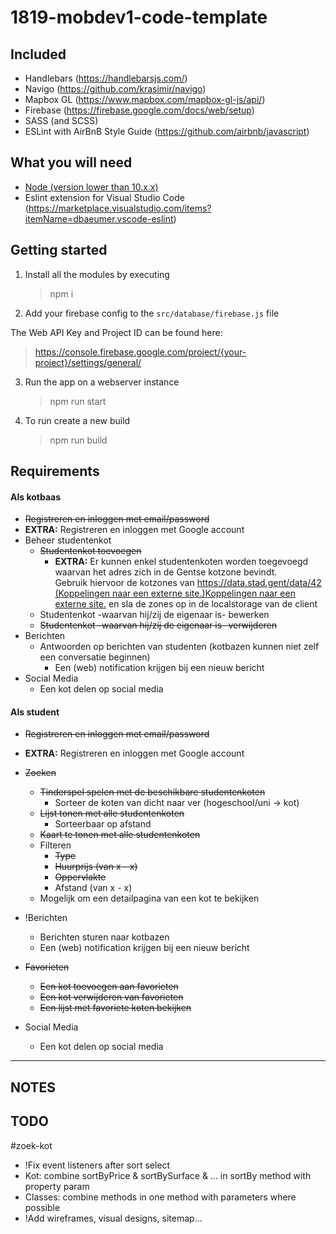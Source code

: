 # 1819-mobdev1-code-template

## Included

- Handlebars (https://handlebarsjs.com/)
- Navigo (https://github.com/krasimir/navigo)
- Mapbox GL (https://www.mapbox.com/mapbox-gl-js/api/)
- Firebase (https://firebase.google.com/docs/web/setup)
- SASS (and SCSS)
- ESLint with AirBnB Style Guide (https://github.com/airbnb/javascript)

## What you will need

- [Node (version lower than 10.x.x)](https://nodejs.org/en/download/releases/)
- Eslint extension for Visual Studio Code (https://marketplace.visualstudio.com/items?itemName=dbaeumer.vscode-eslint)

## Getting started

1. Install all the modules by executing

   > npm i

2. Add your firebase config to the `src/database/firebase.js` file

The Web API Key and Project ID can be found here:

> https://console.firebase.google.com/project/{your-project}/settings/general/

3. Run the app on a webserver instance

   > npm run start

4. To run create a new build
   > npm run build

## Requirements

#### Als kotbaas

- ~~Registreren en inloggen met email/password~~
- **EXTRA:** Registreren en inloggen met Google account
- Beheer studentenkot
  - ~~Studentenkot toevoegen~~
    - **EXTRA:** Er kunnen enkel studentenkoten worden toegevoegd waarvan het adres zich in de Gentse kotzone bevindt.  
      Gebruik hiervoor de kotzones van [https://data.stad.gent/data/42 (Koppelingen naar een externe site.)Koppelingen naar een externe site.](https://data.stad.gent/data/42) en sla de zones op in de localstorage van de client
  - Studentenkot -waarvan hij/zij de eigenaar is- bewerken
  - ~~Studentenkot -waarvan hij/zij de eigenaar is- verwijderen~~
- Berichten
  - Antwoorden op berichten van studenten (kotbazen kunnen niet zelf een conversatie beginnen)
    - Een (web) notification krijgen bij een nieuw bericht
- Social Media
  - Een kot delen op social media

#### Als student

- ~~Registreren en inloggen met email/password~~
- **EXTRA:** Registreren en inloggen met Google account
- ~~Zoeken~~

  - ~~Tinderspel spelen met de beschikbare studentenkoten~~
    - Sorteer de koten van dicht naar ver (hogeschool/uni -> kot)
  - ~~Lijst tonen met alle studentenkoten~~
    - Sorteerbaar op afstand
  - ~~Kaart te tonen met alle studentenkoten~~
  - Filteren
    - ~~Type~~
    - ~~Huurprijs (van x - x)~~
    - ~~Oppervlakte~~
    - Afstand (van x - x)
  - Mogelijk om een detailpagina van een kot te bekijken

- !Berichten
  - Berichten sturen naar kotbazen
  - Een (web) notification krijgen bij een nieuw bericht
- ~~Favorieten~~
  - ~~Een kot toevoegen aan favorieten~~
  - ~~Een kot verwijderen van favorieten~~
  - ~~Een lijst met favoriete koten bekijken~~
- Social Media
  - Een kot delen op social media

---

## NOTES

## TODO

#zoek-kot

- !Fix event listeners after sort select
- Kot: combine sortByPrice & sortBySurface & ... in sortBy method with property param
- Classes: combine methods in one method with parameters where possible
- !Add wireframes, visual designs, sitemap...
